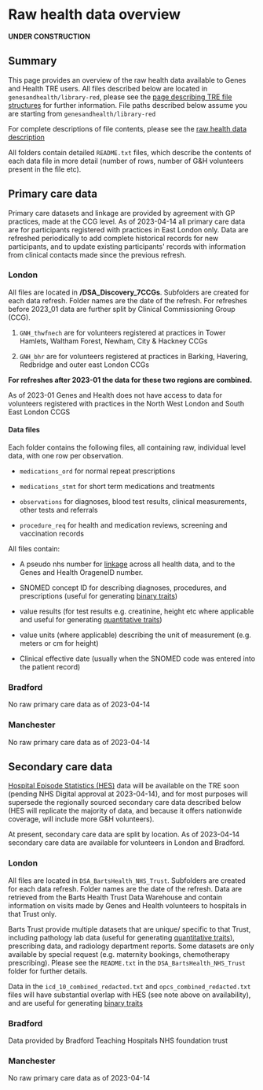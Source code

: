 # Raw health data overview

**UNDER CONSTRUCTION**

## Summary

This page provides an overview of the raw health data available to Genes and Health TRE users. All files described below are located in `genesandhealth/library-red`, please see the [page describing TRE file structures](/docs/explainers/file_structure.md) for further information. File paths described below assume you are starting from `genesandhealth/library-red`

For complete descriptions of file contents, please see the [raw health data description](/docs/explainers/raw_phenotype_data_description.md)

All folders contain  detailed `README.txt` files, which describe the contents of each data file in more detail (number of rows, number of G&H volunteers present in the file etc). 

## Primary care data

Primary care datasets and linkage are provided by agreement with GP practices, made at the CCG level. As of 2023-04-14 all primary care data are for participants registered with practices in East London only. Data are refreshed periodically to add complete historical records for new participants, and to update existing participants' records with information from clinical contacts made since the previous refresh.

### London

All files are located in **/DSA_Discovery_7CCGs**. Subfolders are created for each data refresh. Folder names are the date of the refresh. For refreshes before 2023_01 data are further split by Clinical Commissioning Group (CCG). 

1. `GNH_thwfnech` are for volunteers registered at practices in Tower Hamlets, Waltham Forest, Newham, City & Hackney CCGs

2. `GNH_bhr` are for volunteers registered at practices in Barking, Havering, Redbridge and outer east London CCGs

**For refreshes after 2023-01 the data for these two regions are combined.**

As of 2023-01 Genes and Health does not have access to data for volunteers registered with practices in the North West London and South East London CCGS

#### Data files

Each folder contains the following files, all containing raw, individual level data, with one row per observation. 

-  `medications_ord` for normal repeat prescriptions

- `medications_stmt` for short term medications and treatments

- `observations` for diagnoses, blood test results, clinical measurements, other tests and referrals

- `procedure_req` for health and medication reviews, screening and vaccination records

All files contain:

- A pseudo nhs number for [linkage](/docs/explainers/how_is_data_linked.md) across all health data, and to the Genes and Health OrageneID number. 

- SNOMED concept ID for describing diagnoses, procedures, and prescriptions (useful for generating [binary traits](/docs/explainers/phenotype_curation.md))

- value results (for test results e.g. creatinine, height etc where applicable and useful for generating [quantitative traits](/docs/explainers/phenotype_curation.md))

- value units (where applicable) describing the unit of measurement (e.g. meters or cm for height)

- Clinical effective date (usually when the SNOMED code was entered into the patient record)

### Bradford
No raw primary care data as of 2023-04-14

### Manchester
No raw primary care data as of 2023-04-14

## Secondary care data

[Hospital Episode Statistics (HES)](https://digital.nhs.uk/data-and-information/data-tools-and-services/data-services/hospital-episode-statistics) data will be available on the TRE soon (pending NHS Digital approval at 2023-04-14), and for most purposes will supersede the regionally sourced secondary care data described below (HES will replicate the majority of data, and because it offers nationwide coverage, will include more G&H volunteers).

At present, secondary care data are split by location. As of 2023-04-14 secondary care data are available for volunteers in London and Bradford. 

### London

All files are located in `DSA_BartsHealth_NHS_Trust`. Subfolders are created for each data refresh. Folder names are the date of the refresh. Data are retrieved from the Barts Health Trust Data Warehouse and contain information on visits made by Genes and Health volunteers to hospitals in that Trust only. 

Barts Trust provide multiple datasets that are unique/ specific to that Trust, including pathology lab data (useful for generating [quantitative traits](/docs/explainers/phenotype_curation.md)), prescribing data, and radiology department reports. Some datasets are only available by special request (e.g. maternity bookings, chemotherapy prescribing). Please see the `README.txt` in the `DSA_BartsHealth_NHS_Trust` folder for further details.

Data in the `icd_10_combined_redacted.txt` and `opcs_combined_redacted.txt` files will have substantial overlap with HES (see note above on availability), and are useful for generating [binary traits](/docs/explainers/phenotype_curation.md)


### Bradford
Data provided by Bradford Teaching Hospitals NHS foundation trust

### Manchester
No raw primary care data as of 2023-04-14
